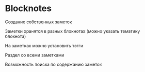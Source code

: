 # Blocknotes


Создание собственных заметок

Заметки хранятся в разных блокнотах (можно указать тематику блокнота)

На заметках можно установить тэгги

Раздел со всеми заметками

Возможность поиска по содержанию заметок
